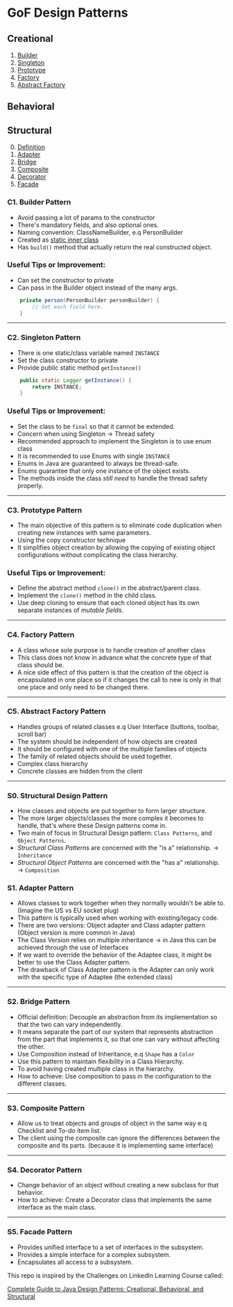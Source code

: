 # GoF Design Patterns

## Creational 
1. [Builder](#C1-Builder-Pattern)
2. [Singleton](#C2-Singleton-Pattern)
3. [Prototype](#C3-Prototype-Pattern)
4. [Factory](#C4-Factory-Pattern)
5. [Abstract Factory](#C5-Abstract-Factory-Pattern)

## Behavioral

## Structural
0. [Definition](#S0-Structural-Design-Pattern)
1. [Adapter](#S1-Adapter-Pattern)
2. [Bridge](#S2-Bridge-Pattern)
3. [Composite](#S3-Composite-Pattern)
4. [Decorator](#S4-Decorator-Pattern)
5. [Facade](#S5-Facade-Pattern)

### C1. Builder Pattern
- Avoid passing a lot of params to the constructor
- There's mandatory fields, and also optional ones.
- Naming convention: ClassNameBuilder, e.q PersonBuilder
- Created as [static inner class](https://stackoverflow.com/a/31579424) 
- Has `build()` method that actually return the real constructed object.

### Useful Tips or Improvement:
- Can set the constructor to private
- Can pass in the Builder object instead of the many args.
```java
    private person(PersonBuilder personBuilder) {
        // Set each field here.
    }
```
---

### C2. Singleton Pattern
- There is one static/class variable named `INSTANCE`
- Set the class constructor to private
- Provide public static method `getInstance()`
```java
    public static Logger getInstance() {
        return INSTANCE;
    }
```

### Useful Tips or Improvement:
- Set the class to be `final` so that it cannot be extended.
- Concern when using Singleton -> Thread safety
- Recommended approach to implement the Singleton is to use enum class
- It is recommended to use Enums with single `INSTANCE`
- Enums in Java are guaranteed to always be thread-safe.
- Enums guarantee that only one instance of the object exists.
- The methods inside the class _still need_ to handle the thread safety properly.

---

### C3. Prototype Pattern
- The main objective of this pattern is to eliminate code duplication when creating new instances with same parameters.
- Using the copy constructor technique
- It simplifies object creation by allowing the copying of existing object configurations without complicating the class hierarchy.

### Useful Tips or Improvement:
- Define the abstract method `clone()` in the abstract/parent class.
- Implement the `clone()` method in the child class.
- Use deep cloning to ensure that each cloned object has its own separate instances of _mutable fields_.

---

### C4. Factory Pattern
- A class whose sole purpose is to handle creation of another class
- This class does not know in advance what the concrete type of that class should be.
- A nice side effect of this pattern is that the creation of the object is encapsulated in one place so if it changes the call to new is only in that one place and only need to be changed there.

---

### C5. Abstract Factory Pattern
- Handles groups of related classes e.q User Interface (buttons, toolbar, scroll bar)
- The system should be independent of how objects are created
- It should be configured with one of the multiple families of objects
- The family of related objects should be used together.
- Complex class hierarchy
- Concrete classes are hidden from the client

---

### S0. Structural Design Pattern
- How classes and objects are put together to form larger structure.
- The more larger objects/classes the more complex it becomes to handle, that's where these Design patterns come in.
- Two main of focus in Structural Design pattern: `Class Patterns`, and `Object Patterns`.
- _Structural Class Patterns_ are concerned with the "is a" relationship. → `Inheritance`
- _Structural Object Patterns_ are concerned with the "has a" relationship. → `Composition`

### S1. Adapter Pattern
- Allows classes to work together when they normally wouldn't be able to. (Imagine the US vs EU socket plug)
- This pattern is typically used when working with existing/legacy code.
- There are two versions: Object adapter and Class adapter pattern (Object version is more common in Java) 
- The Class Version relies on multiple inheritance → in Java this can be achieved through the use of Interfaces
- If we want to override the behavior of the Adaptee class, it might be better to use the Class Adapter pattern.
- The drawback of Class Adapter pattern is the Adapter can only work with the specific type of Adaptee (the extended class) 
---

### S2. Bridge Pattern
- Official definition: Decouple an abstraction from its implementation so that the two can vary independently.
- It means separate the part of our system that represents abstraction from the part that implements it, so that one can vary without affecting the other.
- Use Composition instead of Inheritance, e.q `Shape` has a `Color`
- Use this pattern to maintain flexibility in a Class Hierarchy.
- To avoid having created multiple class in the hierarchy.
- How to achieve: Use composition to pass in the configuration to the different classes.

---

### S3. Composite Pattern
- Allow us to treat objects and groups of object in the same way e.q Checklist and To-do item list.
- The client using the composite can ignore the differences between the composite and its parts. (because it is implementing same interface)

---

### S4. Decorator Pattern
- Change behavior of an object without creating a new subclass for that behavior.
- How to achieve: Create a Decorator class that implements the same interface as the main class.

---

### S5. Facade Pattern
- Provides unified interface to a set of interfaces in the subsystem.
- Provides a simple interface for a complex subsystem. 
- Encapsulates all access to a subsystem.

This repo is inspired by the Challenges on LinkedIn Learning Course called: 

[Complete Guide to Java Design Patterns: Creational, Behavioral, and Structural](https://www.linkedin.com/learning/complete-guide-to-java-design-patterns-creational-behavioral-and-structural/)
